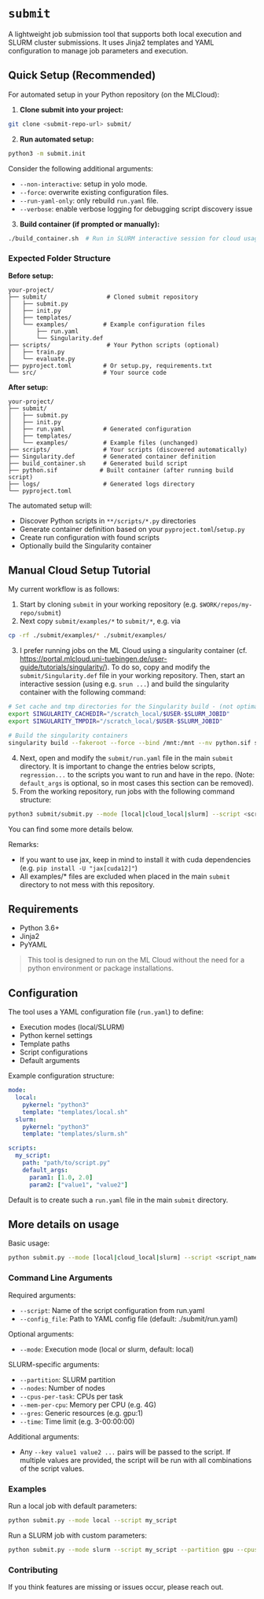 # `submit`

A lightweight job submission tool that supports both local execution and SLURM cluster submissions. It uses Jinja2 templates and YAML configuration to manage job parameters and execution.

## Quick Setup (Recommended)

For automated setup in your Python repository (on the MLCloud):

1. **Clone submit into your project:**
```bash
git clone <submit-repo-url> submit/
```

2. **Run automated setup:**
```bash
python3 -m submit.init
```

Consider the following additional arguments:
- `--non-interactive`: setup in yolo mode.
- `--force`: overwrite existing configuration files.
- `--run-yaml-only`: only rebuild `run.yaml` file.
- `--verbose`: enable verbose logging for debugging script discovery issue 

3. **Build container (if prompted or manually):**
```bash
./build_container.sh  # Run in SLURM interactive session for cloud usage
```

### Expected Folder Structure

**Before setup:**
```
your-project/
├── submit/                 # Cloned submit repository
│   ├── submit.py
│   ├── init.py
│   ├── templates/
│   └── examples/          # Example configuration files
│       ├── run.yaml
│       └── Singularity.def
├── scripts/                # Your Python scripts (optional)
│   ├── train.py
│   └── evaluate.py
├── pyproject.toml         # Or setup.py, requirements.txt
└── src/                   # Your source code
```

**After setup:**
```
your-project/
├── submit/
│   ├── submit.py
│   ├── init.py
│   ├── run.yaml           # Generated configuration
│   ├── templates/
│   └── examples/          # Example files (unchanged)
├── scripts/               # Your scripts (discovered automatically)
├── Singularity.def        # Generated container definition
├── build_container.sh     # Generated build script
├── python.sif            # Built container (after running build script)
├── logs/                  # Generated logs directory
└── pyproject.toml
```

The automated setup will:
- Discover Python scripts in `**/scripts/*.py` directories
- Generate container definition based on your `pyproject.toml`/`setup.py`
- Create run configuration with found scripts
- Optionally build the Singularity container

## Manual Cloud Setup Tutorial

My current workflow is as follows:
1. Start by cloning `submit` in your working repository (e.g. `$WORK/repos/my-repo/submit`) 
2. Next copy `submit/examples/*` to `submit/*`, e.g. via
```bash
cp -rf ./submit/examples/* ./submit/examples/
```
3. I prefer running jobs on the ML Cloud using a singularity container (cf. https://portal.mlcloud.uni-tuebingen.de/user-guide/tutorials/singularity/). To do so, copy and modify the `submit/Singularity.def` file in your working repository. Then, start an interactive session (using e.g. `srun ...`) and build the singularity container with the following command:
```bash
# Set cache and tmp directories for the Singularity build - (not optimal)
export SINGULARITY_CACHEDIR="/scratch_local/$USER-$SLURM_JOBID"
export SINGULARITY_TMPDIR="/scratch_local/$USER-$SLURM_JOBID"

# Build the singularity containers
singularity build --fakeroot --force --bind /mnt:/mnt --nv python.sif submit/Singularity.def
```
4. Next, open and modify the `submit/run.yaml` file in the main `submit` directory. It is important to change the entries below scripts, `regression...` to the scripts you want to run and have in the repo. (Note: `default_args` is optional, so in most cases this section can be removed).
5. From the working repository, run jobs with the following command structure:
```bash
python3 submit/submit.py --mode [local|cloud_local|slurm] --script <script_name> [--slurm_args <slurm_args>] [--script_args <script_args>]
```

You can find some more details below.

Remarks:
- If you want to use jax, keep in mind to install it with cuda dependencies (e.g. `pip install -U "jax[cuda12]"`)
- All examples/* files are excluded when placed in the main `submit` directory to not mess with this repository. 

## Requirements
- Python 3.6+
- Jinja2
- PyYAML

> This tool is designed to run on the ML Cloud without the need for a python environment or package installations.

## Configuration

The tool uses a YAML configuration file (`run.yaml`) to define:
- Execution modes (local/SLURM)
- Python kernel settings
- Template paths
- Script configurations
- Default arguments

Example configuration structure:
```yaml
mode:
  local:
    pykernel: "python3"
    template: "templates/local.sh"
  slurm:
    pykernel: "python3"
    template: "templates/slurm.sh"

scripts:
  my_script:
    path: "path/to/script.py"
    default_args:
      param1: [1.0, 2.0]
      param2: ["value1", "value2"]
```

Default is to create such a `run.yaml` file in the main `submit` directory.

## More details on usage

Basic usage:
```bash
python submit.py --mode [local|cloud_local|slurm] --script <script_name> [--slurm_args <slurm_args>] [--script_args <script_args>]
```

### Command Line Arguments

Required arguments:
- `--script`: Name of the script configuration from run.yaml
- `--config_file`: Path to YAML config file (default: ./submit/run.yaml)

Optional arguments:
- `--mode`: Execution mode (local or slurm, default: local)

SLURM-specific arguments:
- `--partition`: SLURM partition
- `--nodes`: Number of nodes
- `--cpus-per-task`: CPUs per task
- `--mem-per-cpu`: Memory per CPU (e.g. 4G)
- `--gres`: Generic resources (e.g. gpu:1)
- `--time`: Time limit (e.g. 3-00:00:00)

Additional arguments:
- Any `--key value1 value2 ...` pairs will be passed to the script. If multiple values are provided, the script will be run with all combinations of the script values.

### Examples

Run a local job with default parameters:
```bash
python submit.py --mode local --script my_script
```

Run a SLURM job with custom parameters:
```bash
python submit.py --mode slurm --script my_script --partition gpu --cpus-per-task 4 --mem-per-cpu 4G
```

### Contributing

If you think features are missing or issues occur, please reach out.
